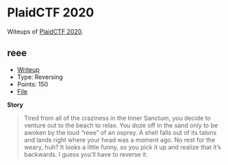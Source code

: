 # PlaidCTF 2020

Witeups of [PlaidCTF 2020](https://play.plaidctf.com/).

## reee
- [Writeup](reee)
- Type: Reversing
- Points: 150
- [File](https://play.plaidctf.com/files/reee-969a38276c46a65001faa2eaf75bf6ab3c444096b9d34094fd0e500badfaa73d.tar.gz)

**Story**

> Tired from all of the craziness in the Inner Sanctum, you decide to venture out to the beach to relax. You doze off in the sand only to be awoken by the loud “reee” of an osprey. A shell falls out of its talons and lands right where your head was a moment ago. No rest for the weary, huh? It looks a little funny, so you pick it up and realize that it’s backwards. I guess you’ll have to reverse it.
